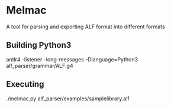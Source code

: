 # Melmac
A tool for parsing and exporting ALF format into different formats

## Building Python3
antlr4 -listener -long-messages -Dlanguage=Python3 alf_parser/grammar/ALF.g4 

## Executing
./melmac.py alf_parser/examples/samplelibrary.alf

